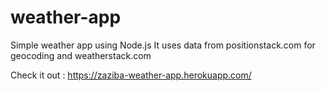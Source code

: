 # weather-app
Simple weather app using Node.js 
It uses data from positionstack.com for geocoding and weatherstack.com

Check it out : https://zaziba-weather-app.herokuapp.com/
